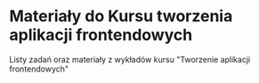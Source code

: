 # Materiały do Kursu tworzenia aplikacji frontendowych

Listy zadań oraz materiały z wykładów kursu "Tworzenie aplikacji frontendowych"

